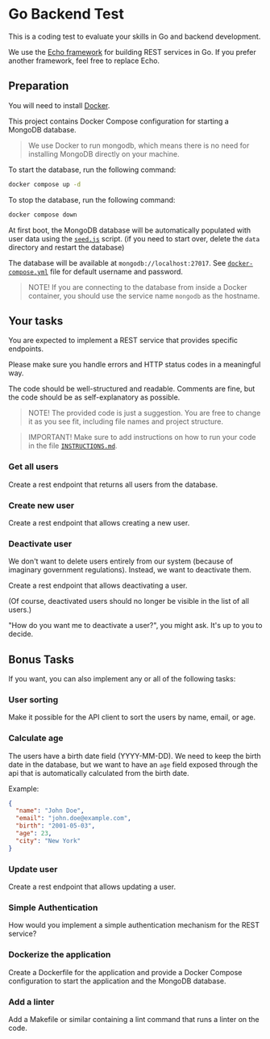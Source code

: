 # Go Backend Test

This is a coding test to evaluate your skills in Go and backend development.

We use the [Echo framework](https://echo.labstack.com) for building REST services in Go.
If you prefer another framework, feel free to replace Echo.

## Preparation

You will need to install [Docker](https://docker.com).

This project contains Docker Compose configuration for starting a MongoDB database.

> We use Docker to run mongodb, which means there is no need for installing MongoDB directly on your machine.

To start the database, run the following command:

```bash
docker compose up -d
```

To stop the database, run the following command:

```bash
docker compose down
```

At first boot, the MongoDB database will be automatically populated with user data using the [`seed.js`](seed.js) script.
(if you need to start over, delete the `data` directory and restart the database)

The database will be available at `mongodb://localhost:27017`. See [`docker-compose.yml`](docker-compose.yml) file for default username and password.

> NOTE! If you are connecting to the database from inside a Docker container, you should use the service name `mongodb` as the hostname.

## Your tasks

You are expected to implement a REST service that provides specific endpoints.

Please make sure you handle errors and HTTP status codes in a meaningful way.  

The code should be well-structured and readable. Comments are fine, but the code should be as self-explanatory as possible.

> NOTE! The provided code is just a suggestion. You are free to change it as you see fit, including file names and project structure.

> IMPORTANT! Make sure to add instructions on how to run your code in the file [`INSTRUCTIONS.md`](INSTRUCTIONS.md).

### Get all users
Create a rest endpoint that returns all users from the database.

### Create new user
Create a rest endpoint that allows creating a new user.

### Deactivate user
We don't want to delete users entirely from our system (because of imaginary government regulations). Instead, we want to deactivate them.

Create a rest endpoint that allows deactivating a user.

(Of course, deactivated users should no longer be visible in the list of all users.)

"How do you want me to deactivate a user?", you might ask. It's up to you to decide.

## Bonus Tasks

If you want, you can also implement any or all of the following tasks:

### User sorting

Make it possible for the API client to sort the users by name, email, or age.

### Calculate age

The users have a birth date field (YYYY-MM-DD). We need to keep the birth date in the database, but we want to have an `age` field exposed through the api that is automatically calculated from the birth date.

Example:
````json
{
  "name": "John Doe",
  "email": "john.doe@example.com",
  "birth": "2001-05-03",
  "age": 23,
  "city": "New York"
}
````

### Update user

Create a rest endpoint that allows updating a user.

### Simple Authentication

How would you implement a simple authentication mechanism for the REST service?

### Dockerize the application

Create a Dockerfile for the application and provide a Docker Compose configuration to start the application and the MongoDB database.

### Add a linter

Add a Makefile or similar containing a lint command that runs a linter on the code.
